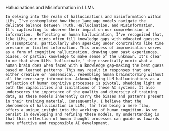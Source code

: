 Hallucinations and Misinformation in LLMs 

    In delving into the realm of hallucinations and misinformation within LLMs, I've contemplated how these language models navigate the delicate balance between Truth, Hallucination, and Misinformation. It's captivating to observe their impact on our comprehension of information.  Reflecting on human hallucination, I've recognized that, like LLMs, our minds often fill knowledge gaps with educated guesses or assumptions, particularly when speaking under constraints like time pressure or limited information. This process of improvisation serves as a form of cognitive hallucination, drawing upon past experiences, biases, or partial knowledge to make sense of the unknown. It's clear to me that when LLMs 'hallucinate,' they essentially mimic what a human brain does when faced with a knowledge gap—making the best guess based on learned patterns. This may result in responses that are either creative or nonsensical, resembling human brainstorming without all the necessary information. Acknowledging LLM hallucinations as a reflection of human cognitive processes is pivotal, shedding light on both the capabilities and limitations of these AI systems. It also underscores the importance of the quality and diversity of training data, as these models inherently carry the biases and patterns present in their training material. Consequently, I believe that the phenomenon of hallucination in LLMs, far from being a mere flaw, offers a unique insight into the workings of human cognition. As we persist in developing and refining these models, my understanding is that this reflection of human thought processes can guide us towards more effective and responsible AI development.





